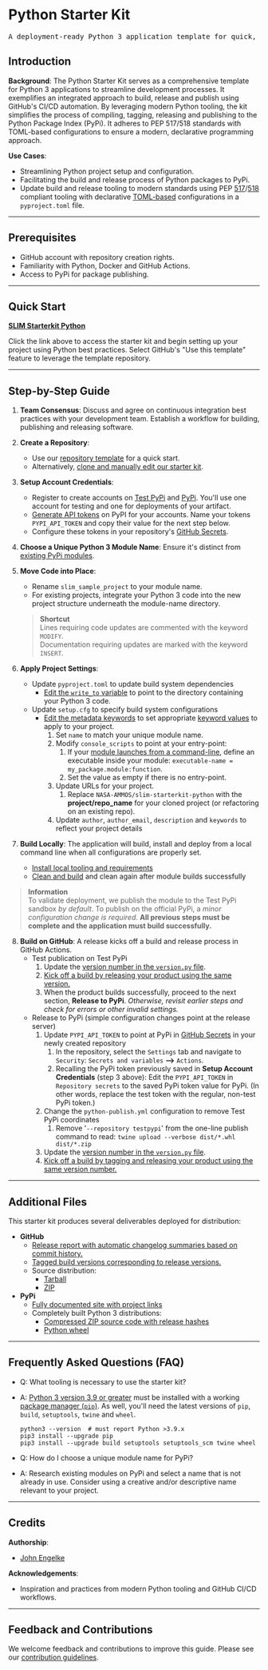 # Python Starter Kit

<pre align="center">A deployment-ready Python 3 application template for quick, standards-based project setup.</pre>

## Introduction

**Background**: The Python Starter Kit serves as a comprehensive template for Python 3 applications to streamline development processes. It exemplifies an integrated approach to build, release and publish using GitHub's CI/CD automation. By leveraging modern Python tooling, the kit simplifies the process of compiling, tagging, releasing and publishing to the Python Package Index (PyPi). It adheres to PEP 517/518 standards with TOML-based configurations to ensure a modern, declarative programming approach.

**Use Cases**:
- Streamlining Python project setup and configuration.
- Facilitating the build and release process of Python packages to PyPi.
- Update build and release tooling to modern standards using PEP [517](https://peps.python.org/pep-0517/)/[518](https://peps.python.org/pep-0518/) compliant tooling with declarative [TOML-based](https://toml.io/en/) configurations in a `pyproject.toml` file.

---

## Prerequisites

* GitHub account with repository creation rights.
* Familiarity with Python, Docker and GitHub Actions.
* Access to PyPi for package publishing.

---

## Quick Start

**[SLIM Starterkit Python](https://github.com/NASA-AMMOS/slim-starterkit-python)**

Click the link above to access the starter kit and begin setting up your project using Python best practices. Select GitHub's "Use this template" feature to leverage the template repository. 

---

## Step-by-Step Guide

1. **Team Consensus**: Discuss and agree on continuous integration best practices with your development team. Establish a workflow for building, publishing and releasing software.

2. **Create a Repository**:
   - Use our [repository template](https://github.com/NASA-AMMOS/slim-starterkit-python/generate) for a quick start.
   - Alternatively, [clone and manually edit our starter kit](https://github.com/NASA-AMMOS/slim-starterkit-python).

3. **Setup Account Credentials**:
   - Register to create accounts on [Test PyPi](https://test.pypi.org/account/register/) and [PyPi](https://pypi.org/account/register/). You'll use one account for testing and one for deployments of your artifact.
   - [Generate API tokens](https://pypi.org/help/#apitoken) on PyPI for your accounts. Name your tokens `PYPI_API_TOKEN` and copy their value for the next step below.
   - Configure these tokens in your repository's [GitHub Secrets](https://docs.github.com/en/actions/security-guides/encrypted-secrets?tool=webui#creating-encrypted-secrets-for-a-repository).

4. **Choose a Unique Python 3 Module Name**: Ensure it's distinct from [existing PyPi modules](https://pypi.org/search/?q=).

5. **Move Code into Place**:
   - Rename `slim_sample_project` to your module name.
   - For existing projects, integrate your Python 3 code into the new project structure underneath the module-name directory.
   > **Shortcut**  
   Lines requiring code updates are commented with the keyword `MODIFY`.  
   > Documentation requiring updates are marked with the keyword `INSERT`.

6. **Apply Project Settings**:
   - Update `pyproject.toml` to update build system dependencies
      - [Edit the `write_to` variable](https://github.com/NASA-AMMOS/slim-starterkit-python/blob/main/pyproject.toml#L12) to point to the directory containing your Python 3 code.
   - Update `setup.cfg` to specify build system configurations
      - [Edit the metadata keywords](https://github.com/NASA-AMMOS/slim-starterkit-python/blob/main/setup.cfg#L4) to set appropriate [keyword values](https://setuptools.pypa.io/en/latest/references/keywords.html) to apply to your project.
         1. Set `name` to match your unique module name. 
         2. Modify `console_scripts` to point at your entry-point:
            1. If your [module launches from a command-line](https://setuptools.pypa.io/en/latest/userguide/entry_point.html#entry-points), define an executable inside your module: `executable-name = my_package.module:function`.
            2. Set the value as empty if there is no entry-point.
         3. Update URLs for your project.
            1. Replace `NASA-AMMOS/slim-starterkit-python` with the **project/repo_name** for your cloned project (or refactoring on an existing repo).
         4. Update `author`, `author_email`, `description` and `keywords` to reflect your project details

7. **Build Locally**: The application will build, install and deploy from a local command line when all configurations are properly set.
   - [Install local tooling and requirements](https://github.com/NASA-AMMOS/slim-starterkit-python/tree/main#required-local-tooling)
   - [Clean and build](https://github.com/NASA-AMMOS/slim-starterkit-python/tree/main#local-build-testing) and clean again after module builds successfully
> **Information**  
  To validate deployment, we publish the module to the Test PyPi sandbox _by default_. To publish on the official PyPi, a _minor configuration change is required_. __All previous steps must be complete and the application must build successfully.__

8. **Build on GitHub**:
A release kicks off a build and release process in GitHub Actions. 
   - Test publication on Test PyPi
      1. Update the [version number in the `version.py` file](https://github.com/NASA-AMMOS/slim-starterkit-python/blob/main/slim_sample_project/version.py).
      2. [Kick off a build by releasing your product using the same version.](https://github.com/NASA-AMMOS/slim-starterkit-python/tree/main#automated-build-kickoff)
      3. When the product builds successfully, proceed to the next section, **Release to PyPi**. _Otherwise, revisit earlier steps and check for errors or other invalid settings._
   - Release to PyPi (simple configuration changes point at the release server)
      1. Update `PYPI_API_TOKEN` to point at PyPi in [GitHub Secrets](https://docs.github.com/en/actions/security-guides/encrypted-secrets?tool=webui#creating-encrypted-secrets-for-a-repository) in your newly created repository 
         1. In the repository, select the `Settings` tab and navigate to `Security`: `Secrets and variables` **-->** `Actions`. 
         2. Recalling the PyPi token previously saved in **Setup Account Credentials** (step 3 above): Edit the `PYPI_API_TOKEN` in `Repository secrets` to the saved PyPi token value for PyPi. (In other words, replace the test token with the regular, non-test PyPi token.)
      2. Change the `python-publish.yml` configuration to remove Test PyPi coordinates
         1. Remove '`--repository testpypi`' from the one-line publish command to read: `twine upload --verbose dist/*.whl dist/*.zip` 
      3. Update the [version number in the `version.py` file](https://github.com/NASA-AMMOS/slim-starterkit-python/blob/main/slim_sample_project/version.py).
      4. [Kick off a build by tagging and releasing your product using the same version number.](https://github.com/NASA-AMMOS/slim-starterkit-python/tree/main#automated-build-kickoff)

---

## Additional Files
This starter kit produces several deliverables deployed for distribution:
* **GitHub**
  * [Release report with automatic changelog summaries based on commit history.](https://github.com/NASA-AMMOS/slim-starterkit-python/releases/latest)
  * [Tagged build versions corresponding to release versions.](https://github.com/NASA-AMMOS/slim-starterkit-python/tags)
  * Source distribution:
    * [Tarball](https://github.com/NASA-AMMOS/slim-starterkit-python/tags/)
    * [ZIP](https://github.com/NASA-AMMOS/slim-starterkit-python/tags/)
* **PyPi**
  * [Fully documented site with project links](https://test.pypi.org/project/slim-sample-project/) 
  * Completely built Python 3 distributions:
    * [Compressed ZIP source code with release hashes](https://test.pypi.org/project/slim-sample-project/#files)
    * [Python wheel](https://test.pypi.org/project/slim-sample-project/#files)

---

## Frequently Asked Questions (FAQ)

- Q: What tooling is necessary to use the starter kit?
- A: [Python 3 version 3.9 or greater](https://www.python.org/downloads/) must be installed with a working [package manager (`pip`)](https://pip.pypa.io/en/stable/installation/). As well, you'll need the latest versions of `pip`, `build`, `setuptools`, `twine` and `wheel`.
  ```
  python3 --version  # must report Python >3.9.x
  pip3 install --upgrade pip
  pip3 install --upgrade build setuptools setuptools_scm twine wheel
  ```

- Q: How do I choose a unique module name for PyPi?
- A: Research existing modules on PyPi and select a name that is not already in use. Consider using a creative and/or descriptive name relevant to your project.

---

## Credits 

**Authorship**:
- [John Engelke](https://github.com/jpl-jengelke)

**Acknowledgements**:
* Inspiration and practices from modern Python tooling and GitHub CI/CD workflows.

---

## Feedback and Contributions

We welcome feedback and contributions to improve this guide. Please see our [contribution guidelines](https://nasa-ammos.github.io/slim/docs/contribute/contributing/).
